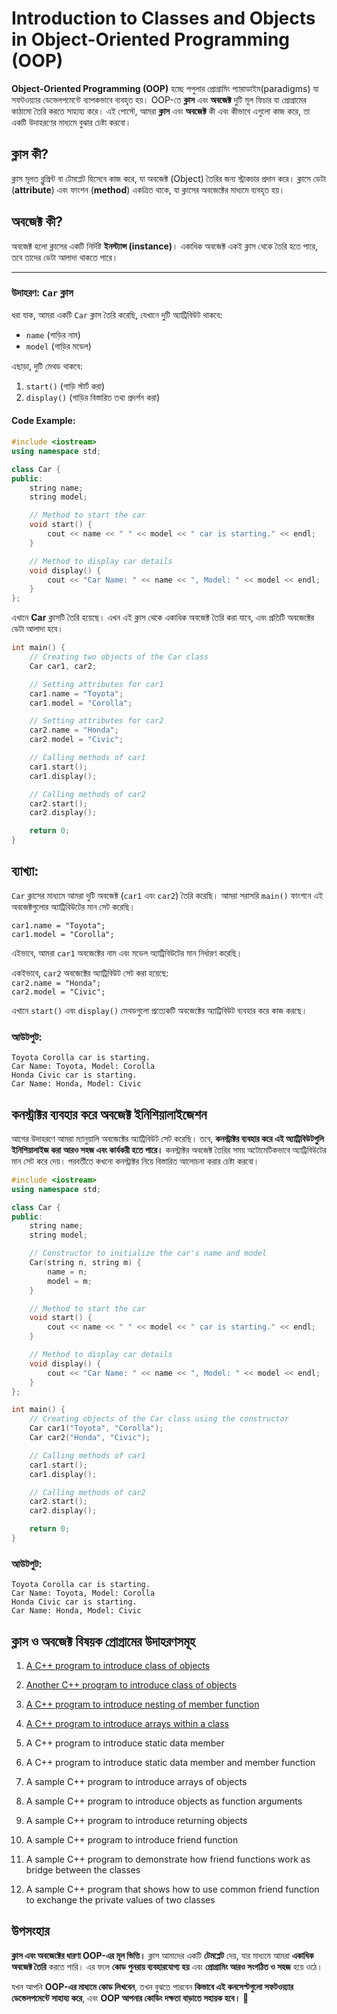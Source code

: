 # Introduction to Classes and Objects in Object-Oriented Programming (OOP)

**Object-Oriented Programming (OOP)** হচ্ছে পপুলার প্রোগ্রামিং প্যারাডাইম(paradigms) যা সফটওয়্যার ডেভেলপমেন্টে ব্যাপকভাবে ব্যবহৃত হয়। OOP-তে **ক্লাস** এবং **অবজেক্ট** দুটি মূল ফিচার যা প্রোগ্রামের কাঠামো তৈরি করতে সাহায্য করে। এই পোস্টে, আমরা **ক্লাস** এবং **অবজেক্ট** কী এবং কীভাবে এগুলো কাজ করে, তা একটি উদাহরণের মাধ্যমে বুঝার চেষ্টা করবো।

## ক্লাস কী?
ক্লাস মূলত ব্লুপ্রিন্ট বা টেমপ্লেট হিসেবে কাজ করে, যা অবজেক্ট (Object) তৈরির জন্য স্ট্রাকচার প্রদান করে। ক্লাসে ডেটা (**attribute**) এবং ফাংশন (**method**) একত্রিত থাকে, যা ক্লাসের অবজেক্টের মাধ্যমে ব্যবহৃত হয়।

## অবজেক্ট কী?
অবজেক্ট হলো ক্লাসের একটি নির্দিষ্ট **ইনস্ট্যান্স (instance)**। একাধিক অবজেক্ট একই ক্লাস থেকে তৈরি হতে পারে, তবে তাদের ডেটা আলাদা থাকতে পারে।

---

### উদাহরণ: `Car` ক্লাস
ধরা যাক, আমরা একটি `Car` ক্লাস তৈরি করেছি, যেখানে দুটি অ্যাট্রিবিউট থাকবে:  
- `name` (গাড়ির নাম)  
- `model` (গাড়ির মডেল)  

এছাড়া, দুটি মেথড থাকবে:  
1. `start()` (গাড়ি স্টার্ট করা)  
2. `display()` (গাড়ির বিস্তারিত তথ্য প্রদর্শন করা)  

#### Code Example:
```cpp
#include <iostream>
using namespace std;

class Car {
public:
    string name;
    string model;

    // Method to start the car
    void start() {
        cout << name << " " << model << " car is starting." << endl;
    }

    // Method to display car details
    void display() {
        cout << "Car Name: " << name << ", Model: " << model << endl;
    }
};
```

এখানে **Car** ক্লাসটি তৈরি হয়েছে। এখন এই ক্লাস থেকে একাধিক অবজেক্ট তৈরি করা যাবে, এবং প্রতিটি অবজেক্টের ডেটা আলাদা হবে।

```cpp
int main() {
    // Creating two objects of the Car class
    Car car1, car2;

    // Setting attributes for car1
    car1.name = "Toyota";
    car1.model = "Corolla";

    // Setting attributes for car2
    car2.name = "Honda";
    car2.model = "Civic";

    // Calling methods of car1
    car1.start();
    car1.display();

    // Calling methods of car2
    car2.start();
    car2.display();

    return 0;
}

```
## ব্যাখ্যা:
`Car` ক্লাসের মাধ্যমে আমরা দুটি অবজেক্ট (`car1` এবং `car2`) তৈরি করেছি। আমরা সরাসরি `main()` ফাংশনে এই অবজেক্টগুলোর অ্যাট্রিবিউটের মান সেট করেছি।


`car1.name = "Toyota";`  
`car1.model = "Corolla";`  

এইভাবে, আমরা `car1` অবজেক্টের নাম এবং মডেল অ্যাট্রিবিউটের মান নির্ধারণ করেছি।  

একইভাবে, `car2` অবজেক্টের অ্যাট্রিবিউট সেট করা হয়েছে:  
`car2.name = "Honda";`  
`car2.model = "Civic";`  

এখানে `start()` এবং `display()` মেথডগুলো প্রত্যেকটি অবজেক্টের অ্যাট্রিবিউট ব্যবহার করে কাজ করছে।

### আউটপুট:
```plaintext
Toyota Corolla car is starting.
Car Name: Toyota, Model: Corolla
Honda Civic car is starting.
Car Name: Honda, Model: Civic
```

## কনস্ট্রাক্টর ব্যবহার করে অবজেক্ট ইনিশিয়ালাইজেশন

আগের উদাহরণে আমরা ম্যানুয়ালি অবজেক্টের অ্যাট্রিবিউট সেট করেছি। তবে, **কনস্ট্রাক্টর ব্যবহার করে এই অ্যাট্রিবিউটগুলি ইনিশিয়ালাইজ করা আরও সহজ এবং কার্যকরী হতে পারে।** কনস্ট্রাক্টর অবজেক্ট তৈরির সময় অটোমেটিকভাবে অ্যাট্রিবিউটের মান সেট করে দেয়। পরবর্তীতে কখনো কনস্ট্রাক্টর নিয়ে বিস্তারিত আলোচনা করার চেষ্টা করবো।

```cpp
#include <iostream>
using namespace std;

class Car {
public:
    string name;
    string model;

    // Constructor to initialize the car's name and model
    Car(string n, string m) {
        name = n;
        model = m;
    }

    // Method to start the car
    void start() {
        cout << name << " " << model << " car is starting." << endl;
    }

    // Method to display car details
    void display() {
        cout << "Car Name: " << name << ", Model: " << model << endl;
    }
};

int main() {
    // Creating objects of the Car class using the constructor
    Car car1("Toyota", "Corolla");
    Car car2("Honda", "Civic");

    // Calling methods of car1
    car1.start();
    car1.display();

    // Calling methods of car2
    car2.start();
    car2.display();

    return 0;
}
```

### আউটপুট:
```plaintext
Toyota Corolla car is starting.
Car Name: Toyota, Model: Corolla
Honda Civic car is starting.
Car Name: Honda, Model: Civic
```

## ক্লাস ও অবজেক্ট বিষয়ক প্রোগ্রামের উদাহরণসমূহ

1. [A C++ program to introduce class of objects](https://github.com/Nirob-Barman/Object-Oriented-Programming/blob/main/Chapter-5-Classes-and-Objects/001-a-c%2B%2B-program-to-introduce-class-of-objects.cpp)

2. [Another C++ program to introduce class of objects](https://github.com/Nirob-Barman/Object-Oriented-Programming/blob/main/Chapter-5-Classes-and-Objects/002-a-c%2B%2B-program-to-introduce-class-of-objects.cpp)

3. [A C++ program to introduce nesting of member function](https://github.com/Nirob-Barman/Object-Oriented-Programming/blob/main/Chapter-5-Classes-and-Objects/003-a-c%2B%2B-program-to-introduce-nesting-of-member-function.cpp)

4. [A C++ program to introduce arrays within a class](https://github.com/Nirob-Barman/Object-Oriented-Programming/blob/main/Chapter-5-Classes-and-Objects/004-a-c%2B%2B-program-to-introduce-arrays-within-a-class.cpp)

5. A C++ program to introduce static data member

6. A C++ program to introduce static data member and member function

7. A sample C++ program to introduce arrays of objects

8. A sample C++ program to introduce objects as function arguments

9. A sample C++ program to introduce returning objects

10. A sample C++ program to introduce friend function

11. A sample C++ program to demonstrate how friend functions work as bridge between the classes

12. A sample C++ program that shows how to use common friend function to exchange the private values of two classes

## উপসংহার

**ক্লাস এবং অবজেক্টের ধারণা OOP-এর মূল ভিত্তি।** ক্লাস আমাদের একটি **টেমপ্লেট** দেয়, যার মাধ্যমে আমরা **একাধিক অবজেক্ট তৈরি** করতে পারি। এর ফলে **কোড পুনরায় ব্যবহারযোগ্য হয়** এবং **প্রোগ্রামিং আরও সংগঠিত ও সহজ** হয়ে ওঠে।  

যখন আপনি **OOP-এর মাধ্যমে কোড লিখবেন**, তখন বুঝতে পারবেন **কিভাবে এই কনসেপ্টগুলো সফটওয়্যার ডেভেলপমেন্টে সাহায্য করে**, এবং **OOP আপনার কোডিং দক্ষতা বাড়াতে সহায়ক হবে।** 🚀
